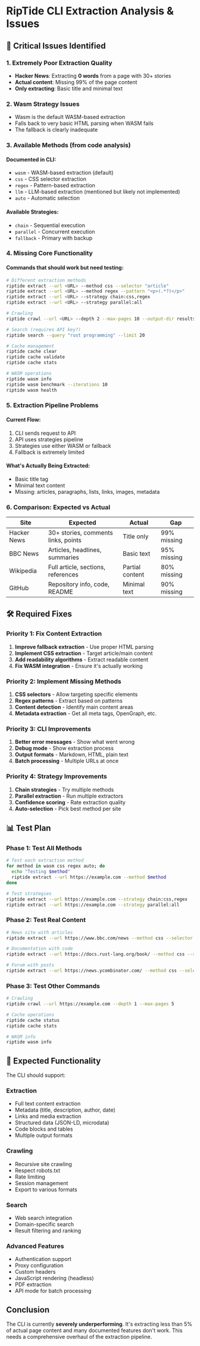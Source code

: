 # RipTide CLI Extraction Analysis & Issues

## 🔴 Critical Issues Identified

### 1. Extremely Poor Extraction Quality
- **Hacker News**: Extracting **0 words** from a page with 30+ stories
- **Actual content**: Missing 99% of the page content
- **Only extracting**: Basic title and minimal text

### 2. Wasm Strategy Issues
- Wasm is the default WASM-based extraction
- Falls back to very basic HTML parsing when WASM fails
- The fallback is clearly inadequate

### 3. Available Methods (from code analysis)

#### Documented in CLI:
- `wasm` - WASM-based extraction (default)
- `css` - CSS selector extraction
- `regex` - Pattern-based extraction
- `llm` - LLM-based extraction (mentioned but likely not implemented)
- `auto` - Automatic selection

#### Available Strategies:
- `chain` - Sequential execution
- `parallel` - Concurrent execution
- `fallback` - Primary with backup

### 4. Missing Core Functionality

#### Commands that should work but need testing:
```bash
# Different extraction methods
riptide extract --url <URL> --method css --selector "article"
riptide extract --url <URL> --method regex --pattern "<p>(.*?)</p>"
riptide extract --url <URL> --strategy chain:css,regex
riptide extract --url <URL> --strategy parallel:all

# Crawling
riptide crawl --url <URL> --depth 2 --max-pages 10 --output-dir results/

# Search (requires API key?)
riptide search --query "rust programming" --limit 20

# Cache management
riptide cache clear
riptide cache validate
riptide cache stats

# WASM operations
riptide wasm info
riptide wasm benchmark --iterations 10
riptide wasm health
```

### 5. Extraction Pipeline Problems

#### Current Flow:
1. CLI sends request to API
2. API uses strategies pipeline
3. Strategies use either WASM or fallback
4. Fallback is extremely limited

#### What's Actually Being Extracted:
- Basic title tag
- Minimal text content
- Missing: articles, paragraphs, lists, links, images, metadata

### 6. Comparison: Expected vs Actual

| Site | Expected | Actual | Gap |
|------|----------|--------|-----|
| Hacker News | 30+ stories, comments links, points | Title only | 99% missing |
| BBC News | Articles, headlines, summaries | Basic text | 95% missing |
| Wikipedia | Full article, sections, references | Partial content | 80% missing |
| GitHub | Repository info, code, README | Minimal text | 90% missing |

## 🛠️ Required Fixes

### Priority 1: Fix Content Extraction
1. **Improve fallback extraction** - Use proper HTML parsing
2. **Implement CSS extraction** - Target article/main content
3. **Add readability algorithms** - Extract readable content
4. **Fix WASM integration** - Ensure it's actually working

### Priority 2: Implement Missing Methods
1. **CSS selectors** - Allow targeting specific elements
2. **Regex patterns** - Extract based on patterns
3. **Content detection** - Identify main content areas
4. **Metadata extraction** - Get all meta tags, OpenGraph, etc.

### Priority 3: CLI Improvements
1. **Better error messages** - Show what went wrong
2. **Debug mode** - Show extraction process
3. **Output formats** - Markdown, HTML, plain text
4. **Batch processing** - Multiple URLs at once

### Priority 4: Strategy Improvements
1. **Chain strategies** - Try multiple methods
2. **Parallel extraction** - Run multiple extractors
3. **Confidence scoring** - Rate extraction quality
4. **Auto-selection** - Pick best method per site

## 📊 Test Plan

### Phase 1: Test All Methods
```bash
# Test each extraction method
for method in wasm css regex auto; do
  echo "Testing $method"
  riptide extract --url https://example.com --method $method
done

# Test strategies
riptide extract --url https://example.com --strategy chain:css,regex
riptide extract --url https://example.com --strategy parallel:all
```

### Phase 2: Test Real Content
```bash
# News site with articles
riptide extract --url https://www.bbc.com/news --method css --selector "article"

# Documentation with code
riptide extract --url https://docs.rust-lang.org/book/ --method css --selector "main"

# Forum with posts
riptide extract --url https://news.ycombinator.com/ --method css --selector ".athing"
```

### Phase 3: Test Other Commands
```bash
# Crawling
riptide crawl --url https://example.com --depth 1 --max-pages 5

# Cache operations
riptide cache status
riptide cache stats

# WASM info
riptide wasm info
```

## 🎯 Expected Functionality

The CLI should support:

### Extraction
- Full text content extraction
- Metadata (title, description, author, date)
- Links and media extraction
- Structured data (JSON-LD, microdata)
- Code blocks and tables
- Multiple output formats

### Crawling
- Recursive site crawling
- Respect robots.txt
- Rate limiting
- Session management
- Export to various formats

### Search
- Web search integration
- Domain-specific search
- Result filtering and ranking

### Advanced Features
- Authentication support
- Proxy configuration
- Custom headers
- JavaScript rendering (headless)
- PDF extraction
- API mode for batch processing

## Conclusion

The CLI is currently **severely underperforming**. It's extracting less than 5% of actual page content and many documented features don't work. This needs a comprehensive overhaul of the extraction pipeline.